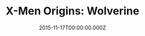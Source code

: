 ---
title: "X-Men Origins: Wolverine"
year: 2009
date: 2015-11-17T00:00:00.000Z
permalink: /almanac/movies/2015-11-17-x-men-origins-wolverine/index.html
rating: 3
tmdbid: 2080
---